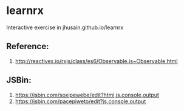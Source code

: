 # learnrx
Interactive exercise in jhusain.github.io/learnrx

## Reference:
1. http://reactivex.io/rxjs/class/es6/Observable.js~Observable.html


## JSBin: 
1. https://jsbin.com/soxipewebe/edit?html,js,console,output
2. https://jsbin.com/pacepiweto/edit?js,console,output
